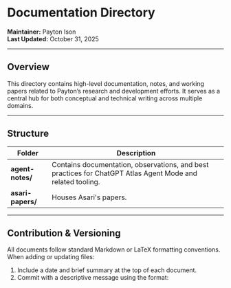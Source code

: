 # Documentation Directory

**Maintainer:** Payton Ison  
**Last Updated:** October 31, 2025  

---

## Overview
This directory contains high-level documentation, notes, and working papers related to Payton’s research and development efforts. It serves as a central hub for both conceptual and technical writing across multiple domains.

---

## Structure

| Folder | Description |
|---------|--------------|
| **agent-notes/** | Contains documentation, observations, and best practices for ChatGPT Atlas Agent Mode and related tooling. |
| **asari-papers/** | Houses Asari's papers. |

---

## Contribution & Versioning
All documents follow standard Markdown or LaTeX formatting conventions.  
When adding or updating files:
1. Include a date and brief summary at the top of each document.  
2. Commit with a descriptive message using the format:  
